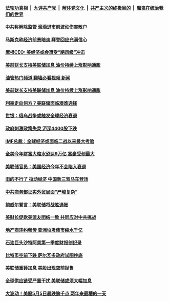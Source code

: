 ####  [法轮功真相](../../../../basic/blob/master/README.md?t=06082201) &nbsp;|&nbsp; [九评共产党](../../../../9ping.md/blob/master/README.md?t=06082201) &nbsp;|&nbsp; [解体党文化](../../../../jtdwh.md/blob/master/README.md?t=06082201)  &nbsp;|&nbsp; [共产主义的终极目的](../../../../gczydzjmd.md/blob/master/README.md?t=06082201) &nbsp;|&nbsp; [魔鬼在统治我们的世界](../../../../mgztzwmdsj.md/blob/master/README.md?t=06082201) 

#### [中共称解除监管 滴滴退市前波动伤害散户](../pages/soh7/626819.md?t=06082201) 
#### [马斯克称经济前景暗淡 拜登回应充满信心](../pages/soh7/626264.md?t=06082201) 
#### [摩根CEO: 美经济或会遭受“飓风级”冲击](../pages/soh7/625688.md?t=06082201) 
#### [美前财长支持美联储加息 油价持续上涨影响通胀](../pages/soh7/624329.md?t=06082201) 
#### [油管热门频道 翻墙必看视频 新闻](http://45.76.130.85:81/youtube.html?06082201)
#### [美前财长支持美联储加息 油价持续上涨影响通胀](../pages/soh7/624329.md?t=06082201) 
#### [利率走向何方？美联储面临艰难选择](../pages/soh7/623753.md?t=06082201) 
#### [世银：俄乌战争或触发全球经济衰退](../pages/soh7/623663.md?t=06082201) 
#### [政府刺激政策失灵 沪深4400股下跌](../pages/soh7/623129.md?t=06082201) 
#### [IMF总裁：全球经济或面临二战以来最大考验](../pages/soh7/622973.md?t=06082201) 
#### [全美今年财富大缩水恐达9万亿 富豪受创最大](../pages/soh7/622946.md?t=06082201) 
#### [美联储官员：美国经济今年不会陷入衰退](../pages/soh7/622310.md?t=06082201) 
#### [旧的不行了 拉动经济 中国新三驾马车登场](../pages/soh7/622178.md?t=06082201) 
#### [中共商务部证实外贸局面“严峻复杂”](../pages/soh7/622166.md?t=06082201) 
#### [鲍威尔誓言：美联储将战胜通胀](../pages/soh7/621551.md?t=06082201) 
#### [美财长促欧美盟友团结一致 共同应对中共挑战](../pages/soh7/621401.md?t=06082201) 
#### [地产商违约频传 亚洲垃圾债市缩水千亿](../pages/soh7/621191.md?t=06082201) 
#### [石油巨头沙特阿美第一季度财报创纪录](../pages/soh7/620948.md?t=06082201) 
#### [比特币空前下跌 萨尔瓦多政府试图抄底](../pages/soh7/619483.md?t=06082201) 
#### [美联储重锤加息 美股出现空前抛售 ](../pages/soh7/619186.md?t=06082201) 
#### [全球供应链受严重干扰 美联储或须大幅加息 ](../pages/soh7/618673.md?t=06082201) 
#### [大波动！美股5月5日暴跌逾千点 两年来最糟的一天](../pages/soh7/618436.md?t=06082201) 
<img src='http://gfw-breaker.win/goodnews/indexes/soh7.md' width='0px' height='0px'/>
